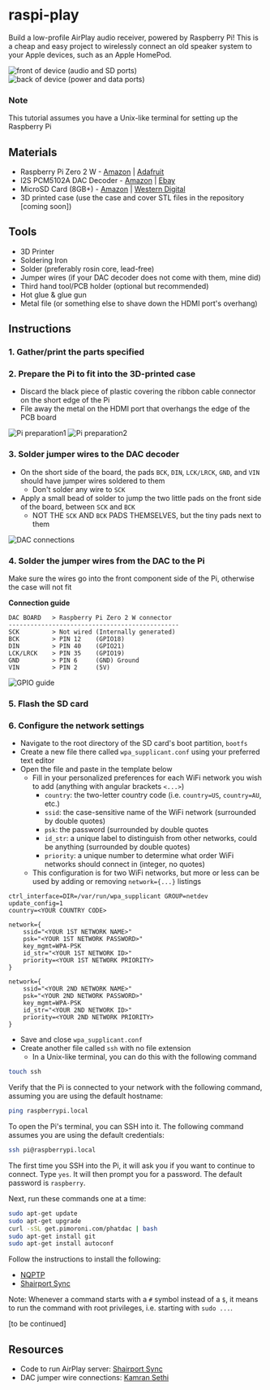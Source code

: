 # raspi-play
Build a low-profile AirPlay audio receiver, powered by Raspberry Pi! This is a cheap and easy project to wirelessly connect an old speaker system to your Apple devices, such as an Apple HomePod.

![front of device (audio and SD ports)](./images/IMG_8580.jpeg?raw=true)
![back of device (power and data ports)](./images/IMG_8579.jpeg?raw=true)

### Note
This tutorial assumes you have a Unix-like terminal for setting up the Raspberry Pi

## Materials
- Raspberry Pi Zero 2 W - [Amazon](https://a.co/d/fDa0be4) | [Adafruit](https://www.adafruit.com/product/5291)
- I2S PCM5102A DAC Decoder - [Amazon](https://a.co/d/4PBEBoA) | [Ebay](https://www.ebay.com/sch/i.html?_from=R40&_trksid=p4432023.m570.l1313&_nkw=QCCAN+Interface+I2S+PCM5102A+DAC+Decoder+GY-PCM5102+I2S+Player+Module+pHAT+Format+Board+Digital+PCM5102+Audio+Board+for+Raspberry+Pi&_sacat=0)
- MicroSD Card (8GB+) - [Amazon](https://a.co/d/fdQJwdG) | [Western Digital](www.westerndigital.com/products/memory-cards/sandisk-ultra-uhs-i-microsd)
- 3D printed case (use the case and cover STL files in the repository [coming soon])

## Tools
- 3D Printer
- Soldering Iron
- Solder (preferably rosin core, lead-free)
- Jumper wires (if your DAC decoder does not come with them, mine did)
- Third hand tool/PCB holder (optional but recommended)
- Hot glue & glue gun
- Metal file (or something else to shave down the HDMI port's overhang)

## Instructions

### 1. Gather/print the parts specified

### 2. Prepare the Pi to fit into the 3D-printed case

- Discard the black piece of plastic covering the ribbon cable connector on the short edge of the Pi
- File away the metal on the HDMI port that overhangs the edge of the PCB board

![Pi preparation1](./images/IMG_8657.jpeg?raw=true)
![Pi preparation2](./images/IMG_8658.jpeg?raw=true)

### 3. Solder jumper wires to the DAC decoder

- On the short side of the board, the pads `BCK`, `DIN`, `LCK/LRCK`, `GND`, and `VIN` should have jumper wires soldered to them
    - Don't solder any wire to `SCK`
- Apply a small bead of solder to jump the two little pads on the front side of the board, between `SCK` and `BCK`
    - NOT THE `SCK` AND `BCK` PADS THEMSELVES, but the tiny pads next to them

![DAC connections](./images/IMG_8656.jpeg?raw=true)

### 4. Solder the jumper wires from the DAC to the Pi

Make sure the wires go into the front component side of the Pi, otherwise the case will not fit

**Connection guide**
```
DAC BOARD   > Raspberry Pi Zero 2 W connector
-----------------------------------------------
SCK         > Not wired (Internally generated)
BCK         > PIN 12    (GPIO18)
DIN         > PIN 40    (GPIO21)
LCK/LRCK    > PIN 35    (GPIO19)
GND         > PIN 6     (GND) Ground
VIN         > PIN 2     (5V)
```
![GPIO guide](./images/IMG_8659.jpeg?raw=true)

### 5. Flash the SD card



### 6. Configure the network settings

- Navigate to the root directory of the SD card's boot partition, `bootfs`
- Create a new file there called `wpa_supplicant.conf` using your preferred text editor
- Open the file and paste in the template below
    - Fill in your personalized preferences for each WiFi network you wish to add (anything with angular brackets `<...>`)
        - `country`: the two-letter country code (i.e. `country=US`, `country=AU`, etc.)
        - `ssid`: the case-sensitive name of the WiFi network (surrounded by double quotes)
        - `psk`: the password (surrounded by double quotes
        - `id_str`: a unique label to distinguish from other networks, could be anything (surrounded by double quotes)
        - `priority`: a unique number to determine what order WiFi networks should connect in (integer, no quotes)
    - This configuration is for two WiFi networks, but more or less can be used by adding or removing `network={...}` listings

```
ctrl_interface=DIR=/var/run/wpa_supplicant GROUP=netdev
update_config=1
country=<YOUR COUNTRY CODE>

network={
    ssid="<YOUR 1ST NETWORK NAME>"
    psk="<YOUR 1ST NETWORK PASSWORD>"
    key_mgmt=WPA-PSK
    id_str="<YOUR 1ST NETWORK ID>"
    priority=<YOUR 1ST NETWORK PRIORITY>
}

network={
    ssid="<YOUR 2ND NETWORK NAME>"
    psk="<YOUR 2ND NETWORK PASSWORD>"
    key_mgmt=WPA-PSK
    id_str="<YOUR 2ND NETWORK ID>"
    priority=<YOUR 2ND NETWORK PRIORITY>
}
```

- Save and close `wpa_supplicant.conf`
- Create another file called `ssh` with no file extension
    - In a Unix-like terminal, you can do this with the following command

```sh
touch ssh
```

Verify that the Pi is connected to your network with the following command, assuming you are using the default hostname:
```sh
ping raspberrypi.local
```
To open the Pi's terminal, you can SSH into it. The following command assumes you are using the default credentials:
```sh
ssh pi@raspberrypi.local
```
The first time you SSH into the Pi, it will ask you if you want to continue to connect. Type `yes`. It will then prompt you for a password. The default password is `raspberry`.

Next, run these commands one at a time:
```sh
sudo apt-get update
sudo apt-get upgrade
curl -sSL get.pimoroni.com/phatdac | bash
sudo apt-get install git
sudo apt-get install autoconf
```

Follow the instructions to install the following:
- [NQPTP](https://github.com/mikebrady/nqptp)
- [Shairport Sync](https://github.com/mikebrady/shairport-sync/blob/master/BUILD.md)

Note: Whenever a command starts with a `#` symbol instead of a `$`, it means to run the command with root privileges, i.e. starting with `sudo ...`.

[to be continued]

## Resources
- Code to run AirPlay server: [Shairport Sync](https://github.com/mikebrady/shairport-sync)
- DAC jumper wire connections: [Kamran Sethi](https://raspberrypi.stackexchange.com/a/76264)

